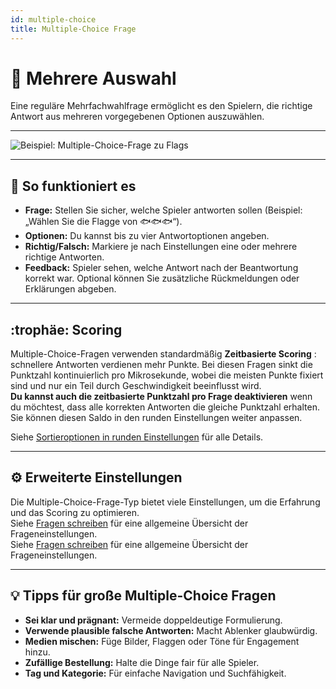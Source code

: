 ```yaml
---
id: multiple-choice
title: Multiple-Choice Frage
---
```


# 🔢 Mehrere Auswahl

Eine reguläre Mehrfachwahlfrage ermöglicht es den Spielern, die richtige Antwort aus mehreren vorgegebenen Optionen auszuwählen.

---

![Beispiel: Multiple-Choice-Frage zu Flags](/images/question-modes/multiple-choice/multiple-choice-wales.png)

---

## 📝 So funktioniert es

- **Frage:** Stellen Sie sicher, welche Spieler antworten sollen (Beispiel: „Wählen Sie die Flagge von 🐟🐟🐟“).
- **Optionen:** Du kannst bis zu vier Antwortoptionen angeben.
- **Richtig/Falsch:** Markiere je nach Einstellungen eine oder mehrere richtige Antworten.
- **Feedback:** Spieler sehen, welche Antwort nach der Beantwortung korrekt war. Optional können Sie zusätzliche Rückmeldungen oder Erklärungen abgeben.

---

## :trophäe: Scoring

Multiple-Choice-Fragen verwenden standardmäßig **Zeitbasierte Scoring** : schnellere Antworten verdienen mehr Punkte. Bei diesen Fragen sinkt die Punktzahl kontinuierlich pro Mikrosekunde, wobei die meisten Punkte fixiert sind und nur ein Teil durch Geschwindigkeit beeinflusst wird.\
**Du kannst auch die zeitbasierte Punktzahl pro Frage deaktivieren** wenn du möchtest, dass alle korrekten Antworten die gleiche Punktzahl erhalten.\
Sie können diesen Saldo in den runden Einstellungen weiter anpassen.

Siehe [Sortieroptionen in runden Einstellungen](../editor/008-round-options.md#-scoring-options) für alle Details.

---

## ⚙️ Erweiterte Einstellungen

Die Multiple-Choice-Frage-Typ bietet viele Einstellungen, um die Erfahrung und das Scoring zu optimieren.\
Siehe [Fragen schreiben](../editor/005-writing-questions.md) für eine allgemeine Übersicht der Frageneinstellungen.\
Siehe [Fragen schreiben](../editor/005-writing-questions.md) für eine allgemeine Übersicht der Frageneinstellungen.

---

## 💡 Tipps für große Multiple-Choice Fragen

- **Sei klar und prägnant:** Vermeide doppeldeutige Formulierung.
- **Verwende plausible falsche Antworten:** Macht Ablenker glaubwürdig.
- **Medien mischen:** Füge Bilder, Flaggen oder Töne für Engagement hinzu.
- **Zufällige Bestellung:** Halte die Dinge fair für alle Spieler.
- **Tag und Kategorie:** Für einfache Navigation und Suchfähigkeit.
